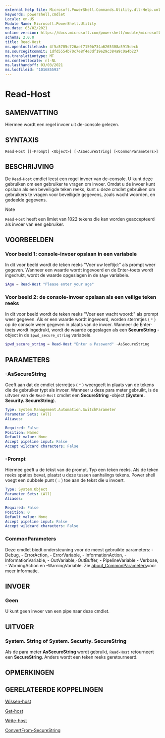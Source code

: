 ```yaml
---
external help file: Microsoft.PowerShell.Commands.Utility.dll-Help.xml
keywords: powershell,cmdlet
Locale: en-US
Module Name: Microsoft.PowerShell.Utility
ms.date: 03/02/2021
online version: https://docs.microsoft.com/powershell/module/microsoft.powershell.utility/read-host?view=powershell-7&WT.mc_id=ps-gethelp
schema: 2.0.0
title: Read-Host
ms.openlocfilehash: 4f5a5705c726aef7150b734a6265308a5915decb
ms.sourcegitcommit: 1dfd5554b70c7e8f4e3df19e29c384a9c0a4b227
ms.translationtype: MT
ms.contentlocale: nl-NL
ms.lasthandoff: 03/03/2021
ms.locfileid: "101685593"
---
```

# Read-Host

## SAMENVATTING
Hiermee wordt een regel invoer uit de-console gelezen.

## SYNTAXIS

```
Read-Host [[-Prompt] <Object>] [-AsSecureString] [<CommonParameters>]
```

## BESCHRIJVING

De `Read-Host` cmdlet leest een regel invoer van de-console. U kunt deze gebruiken om een gebruiker te vragen om invoer. Omdat u de invoer kunt opslaan als een beveiligde teken reeks, kunt u deze cmdlet gebruiken om gebruikers te vragen voor beveiligde gegevens, zoals wacht woorden, en gedeelde gegevens.

> [!NOTE]
> `Read-Host` heeft een limiet van 1022 tekens die kan worden geaccepteerd als invoer van een gebruiker.

## VOORBEELDEN

### Voor beeld 1: console-invoer opslaan in een variabele

In dit voor beeld wordt de teken reeks "Voer uw leeftijd:" als prompt weer gegeven. Wanneer een waarde wordt ingevoerd en de Enter-toets wordt ingedrukt, wordt de waarde opgeslagen in de `$Age` variabele.

```powershell
$Age = Read-Host "Please enter your age"
```

### Voor beeld 2: de console-invoer opslaan als een veilige teken reeks

In dit voor beeld wordt de teken reeks "Voer een wacht woord:" als prompt weer gegeven. Als er een waarde wordt ingevoerd, worden sterretjes ( `*` ) op de console weer gegeven in plaats van de invoer. Wanneer de Enter-toets wordt ingedrukt, wordt de waarde opgeslagen als een **SecureString** -object in de `$pwd_secure_string` variabele.

```powershell
$pwd_secure_string = Read-Host "Enter a Password" -AsSecureString
```

## PARAMETERS

### -AsSecureString

Geeft aan dat de cmdlet sterretjes ( `*` ) weergeeft in plaats van de tekens die de gebruiker typt als invoer. Wanneer u deze para meter gebruikt, is de uitvoer van de `Read-Host` cmdlet een **SecureString** -object (**System. Security. SecureString**).

```yaml
Type: System.Management.Automation.SwitchParameter
Parameter Sets: (All)
Aliases:

Required: False
Position: Named
Default value: None
Accept pipeline input: False
Accept wildcard characters: False
```

### -Prompt

Hiermee geeft u de tekst van de prompt. Typ een teken reeks. Als de teken reeks spaties bevat, plaatst u deze tussen aanhalings tekens. Power shell voegt een dubbele punt ( `:` ) toe aan de tekst die u invoert.

```yaml
Type: System.Object
Parameter Sets: (All)
Aliases:

Required: False
Position: 0
Default value: None
Accept pipeline input: False
Accept wildcard characters: False
```

### CommonParameters

Deze cmdlet biedt ondersteuning voor de meest gebruikte parameters: -Debug, - ErrorAction, - ErrorVariable, - InformationAction, -InformationVariable, - OutVariable,-OutBuffer, - PipelineVariable - Verbose, - WarningAction en -WarningVariable. Zie [about_CommonParameters](https://go.microsoft.com/fwlink/?LinkID=113216)voor meer informatie.

## INVOER

### Geen

U kunt geen invoer van een pipe naar deze cmdlet.

## UITVOER

### System. String of System. Security. SecureString

Als de para meter **AsSecureString** wordt gebruikt, `Read-Host` retourneert een **SecureString**. Anders wordt een teken reeks geretourneerd.

## OPMERKINGEN

## GERELATEERDE KOPPELINGEN

[Wissen-host](../microsoft.powershell.core/clear-host.md)

[Get-host](Get-Host.md)

[Write-host](Write-Host.md)

[ConvertFrom-SecureString](../Microsoft.PowerShell.Security/ConvertFrom-SecureString.md)
